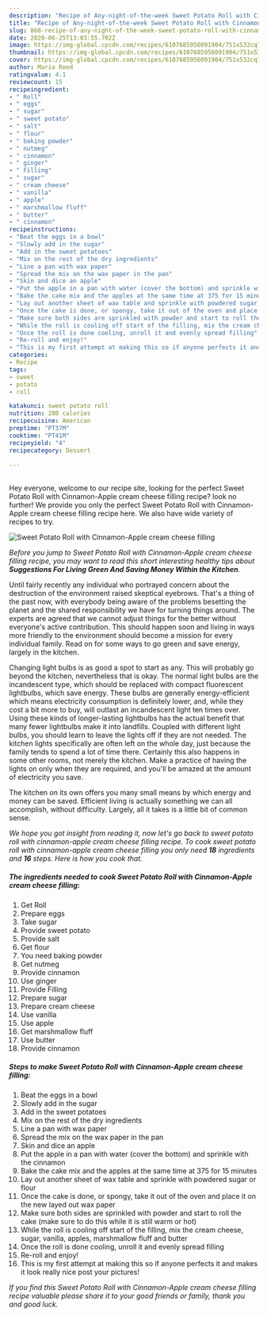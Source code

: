 ```yaml
---
description: "Recipe of Any-night-of-the-week Sweet Potato Roll with Cinnamon-Apple cream cheese filling"
title: "Recipe of Any-night-of-the-week Sweet Potato Roll with Cinnamon-Apple cream cheese filling"
slug: 868-recipe-of-any-night-of-the-week-sweet-potato-roll-with-cinnamon-apple-cream-cheese-filling
date: 2020-06-25T13:03:55.702Z
image: https://img-global.cpcdn.com/recipes/6107685956091904/751x532cq70/sweet-potato-roll-with-cinnamon-apple-cream-cheese-filling-recipe-main-photo.jpg
thumbnail: https://img-global.cpcdn.com/recipes/6107685956091904/751x532cq70/sweet-potato-roll-with-cinnamon-apple-cream-cheese-filling-recipe-main-photo.jpg
cover: https://img-global.cpcdn.com/recipes/6107685956091904/751x532cq70/sweet-potato-roll-with-cinnamon-apple-cream-cheese-filling-recipe-main-photo.jpg
author: Mario Reed
ratingvalue: 4.1
reviewcount: 15
recipeingredient:
- " Roll"
- " eggs"
- " sugar"
- " sweet potato"
- " salt"
- " flour"
- " baking powder"
- " nutmeg"
- " cinnamon"
- " ginger"
- " Filling"
- " sugar"
- " cream cheese"
- " vanilla"
- " apple"
- " marshmallow fluff"
- " butter"
- " cinnamon"
recipeinstructions:
- "Beat the eggs in a bowl"
- "Slowly add in the sugar"
- "Add in the sweet potatoes"
- "Mix on the rest of the dry ingredients"
- "Line a pan with wax paper"
- "Spread the mix on the wax paper in the pan"
- "Skin and dice an apple"
- "Put the apple in a pan with water (cover the bottom) and sprinkle with the cinnamon"
- "Bake the cake mix and the apples at the same time at 375 for 15 minutes"
- "Lay out another sheet of wax table and sprinkle with powdered sugar or flour"
- "Once the cake is done, or spongy, take it out of the oven and place it on the new layed out wax paper"
- "Make sure both sides are sprinkled with powder and start to roll the cake (make sure to do this while it is still warm or hot)"
- "While the roll is cooling off start of the filling, mix the cream cheese, sugar, vanilla, apples, marshmallow fluff and butter"
- "Once the roll is done cooling, unroll it and evenly spread filling"
- "Re-roll and enjoy!"
- "This is my first attempt at making this so if anyone perfects it and makes it look really nice post your pictures!"
categories:
- Recipe
tags:
- sweet
- potato
- roll

katakunci: sweet potato roll 
nutrition: 280 calories
recipecuisine: American
preptime: "PT37M"
cooktime: "PT41M"
recipeyield: "4"
recipecategory: Dessert

---
```

<br>
Hey everyone, welcome to our recipe site, looking for the perfect Sweet Potato Roll with Cinnamon-Apple cream cheese filling recipe? look no further! We provide you only the perfect Sweet Potato Roll with Cinnamon-Apple cream cheese filling recipe here. We also have wide variety of recipes to try.
<br>


![Sweet Potato Roll with Cinnamon-Apple cream cheese filling](https://img-global.cpcdn.com/recipes/6107685956091904/751x532cq70/sweet-potato-roll-with-cinnamon-apple-cream-cheese-filling-recipe-main-photo.jpg)

<i>Before you jump to Sweet Potato Roll with Cinnamon-Apple cream cheese filling recipe, you may want to read this short interesting healthy tips about 
<strong>Suggestions For Living Green And Saving Money Within the Kitchen</strong>.</i>
</br>

Until fairly recently any individual who portrayed concern about the destruction of the environment raised skeptical eyebrows. That's a thing of the past now, with everybody being aware of the problems besetting the planet and the shared responsibility we have for turning things around. The experts are agreed that we cannot adjust things for the better without everyone's active contribution. This should happen soon and living in ways more friendly to the environment should become a mission for every individual family. Read on for some ways to go green and save energy, largely in the kitchen.

Changing light bulbs is as good a spot to start as any. This will probably go beyond the kitchen, nevertheless that is okay. The normal light bulbs are the incandescent type, which should be replaced with compact fluorescent lightbulbs, which save energy. These bulbs are generally energy-efficient which means electricity consumption is definitely lower, and, while they cost a bit more to buy, will outlast an incandescent light ten times over. Using these kinds of longer-lasting lightbulbs has the actual benefit that many fewer lightbulbs make it into landfills. Coupled with different light bulbs, you should learn to leave the lights off if they are not needed. The kitchen lights specifically are often left on the whole day, just because the family tends to spend a lot of time there. Certainly this also happens in some other rooms, not merely the kitchen. Make a practice of having the lights on only when they are required, and you'll be amazed at the amount of electricity you save.

The kitchen on its own offers you many small means by which energy and money can be saved. Efficient living is actually something we can all accomplish, without difficulty. Largely, all it takes is a little bit of common sense.


<i>We hope you got insight from reading it, now let's go back to sweet potato roll with cinnamon-apple cream cheese filling recipe. To cook sweet potato roll with cinnamon-apple cream cheese filling you only need <strong>18</strong> ingredients and <strong>16</strong> steps. Here is how you cook that.
</i>

##### The ingredients needed to cook Sweet Potato Roll with Cinnamon-Apple cream cheese filling:

1. Get  Roll
1. Prepare  eggs
1. Take  sugar
1. Provide  sweet potato
1. Provide  salt
1. Get  flour
1. You need  baking powder
1. Get  nutmeg
1. Provide  cinnamon
1. Use  ginger
1. Provide  Filling
1. Prepare  sugar
1. Prepare  cream cheese
1. Use  vanilla
1. Use  apple
1. Get  marshmallow fluff
1. Use  butter
1. Provide  cinnamon


##### Steps to make Sweet Potato Roll with Cinnamon-Apple cream cheese filling:

1. Beat the eggs in a bowl
1. Slowly add in the sugar
1. Add in the sweet potatoes
1. Mix on the rest of the dry ingredients
1. Line a pan with wax paper
1. Spread the mix on the wax paper in the pan
1. Skin and dice an apple
1. Put the apple in a pan with water (cover the bottom) and sprinkle with the cinnamon
1. Bake the cake mix and the apples at the same time at 375 for 15 minutes
1. Lay out another sheet of wax table and sprinkle with powdered sugar or flour
1. Once the cake is done, or spongy, take it out of the oven and place it on the new layed out wax paper
1. Make sure both sides are sprinkled with powder and start to roll the cake (make sure to do this while it is still warm or hot)
1. While the roll is cooling off start of the filling, mix the cream cheese, sugar, vanilla, apples, marshmallow fluff and butter
1. Once the roll is done cooling, unroll it and evenly spread filling
1. Re-roll and enjoy!
1. This is my first attempt at making this so if anyone perfects it and makes it look really nice post your pictures!


<i>If you find this Sweet Potato Roll with Cinnamon-Apple cream cheese filling recipe valuable please share it to your good friends or family, thank you and good luck.</i>
